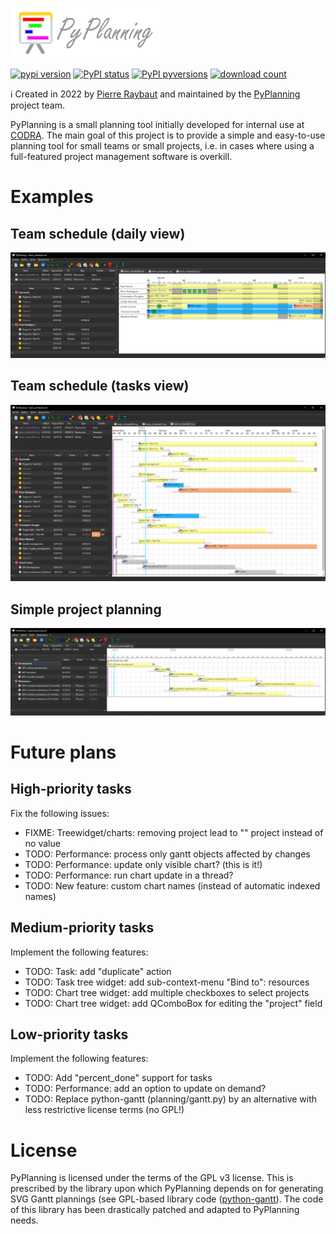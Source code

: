![PyPlanning](https://raw.githubusercontent.com/Codra-Ingenierie-Informatique/PyPlanning/master/planning/data/planning.png)

[![pypi version](https://img.shields.io/pypi/v/PyPlanning.svg)](https://pypi.org/project/PyPlanning/)
[![PyPI status](https://img.shields.io/pypi/status/PyPlanning.svg)](https://github.com/Codra-Ingenierie-Informatique/PyPlanning/)
[![PyPI pyversions](https://img.shields.io/pypi/pyversions/PyPlanning.svg)](https://pypi.python.org/pypi/PyPlanning/)
[![download count](https://img.shields.io/conda/dn/conda-forge/PyPlanning.svg)](https://www.anaconda.com/download/)

ℹ️ Created in 2022 by [Pierre Raybaut](https://github.com/PierreRaybaut) and maintained by the [PyPlanning](https://github.com/Codra-Ingenierie-Informatique/PyPlanning) project team.

PyPlanning is a small planning tool initially developed for internal use at [CODRA](https://codra.net/). The main goal of this project is to provide a simple and easy-to-use planning tool for small teams or small projects, i.e. in cases where using a full-featured project management software is overkill.

# Examples

## Team schedule (daily view)

![Team schedule](https://raw.githubusercontent.com/Codra-Ingenierie-Informatique/PyPlanning/master/doc/images/shots/team_schedule-daily.png)

## Team schedule (tasks view)

![Team schedule / Tasks](https://raw.githubusercontent.com/Codra-Ingenierie-Informatique/PyPlanning/master/doc/images/shots/team_schedule-tasks.png)

## Simple project planning

![Simple project planning](https://raw.githubusercontent.com/Codra-Ingenierie-Informatique/PyPlanning/master/doc/images/shots/project_planning.png)

# Future plans

## High-priority tasks

Fix the following issues:

- FIXME: Treewidget/charts: removing project lead to "" project instead of no value
- TODO: Performance: process only gantt objects affected by changes
- TODO: Performance: update only visible chart? (this is it!)
- TODO: Performance: run chart update in a thread?
- TODO: New feature: custom chart names (instead of automatic indexed names)

## Medium-priority tasks

Implement the following features:

- TODO: Task: add "duplicate" action
- TODO: Task tree widget: add sub-context-menu "Bind to": resources
- TODO: Chart tree widget: add multiple checkboxes to select projects
- TODO: Chart tree widget: add QComboBox for editing the "project" field

## Low-priority tasks

Implement the following features:

- TODO: Add "percent_done" support for tasks
- TODO: Performance: add an option to update on demand?
- TODO: Replace python-gantt (planning/gantt.py) by an alternative with less restrictive
  license terms (no GPL!)

# License

PyPlanning is licensed under the terms of the GPL v3 license. This is prescribed by
the library upon which PyPlanning depends on for generating SVG Gantt plannings
(see GPL-based library code ([python-gantt](https://pypi.org/project/python-gantt/)).
The code of this library has been drastically patched and adapted to PyPlanning needs.
